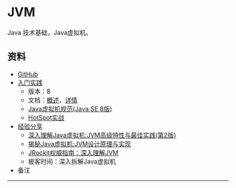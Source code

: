 #   JVM

Java 技术基础，Java虚拟机。

##  资料
-   [GitHub](https://github.com/apache/maven)
-   [入门实践](action/README.md)
    -   版本：8
    -   文档：[概述](../se/action/doc/I02.md)，[详情](../se/action/doc/vm/README.md)
    -   [Java虚拟机规范(Java SE 8版)](jvmB/README.md)
    -   [HotSpot实战](jvmC/README.md)
-   [经验分享](experience/REAMDE.md)
    -   [深入理解Java虚拟机:JVM高级特性与最佳实践(第2版)](jvmA/README.md)
    -   [揭秘Java虚拟机:JVM设计原理与实现](jvmD/README.md)
    -   [JRockit权威指南：深入理解JVM](jvmE/README.md)
    -   极客时间：深入拆解Java虚拟机
-   备注




----

